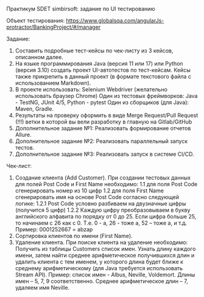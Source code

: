 Практикум SDET simbirsoft: задание по UI тестированию

Объект тестирования: https://www.globalsqa.com/angularJs-protractor/BankingProject/#/manager

Задание:

1. Составить подробные тест-кейсы по чек-листу из 3 кейсов, описанном далее.
2. На языке программирования Java (версия 11 или 17) или Python (версия 3.10) создать проект UI-автотестов по тест-кейсам. Кейсы также прикрепить в данный проект (в формате текстового файла с использованием Markdown).
3. В проекте использовать: Selenium Webdriver (желательно использовать браузер Chrome) Один из тестовых фреймворков: Java - TestNG, JUnit 4/5, Python - pytest Один из сборщиков (для Java): Maven, Gradle.
4. Результаты на проверку оформить в виде Merge Request/Pull Request (!!!) ветки в которой вы вели разработку в главную на Gitlab/GitHub
5. Дополнительное задание №1: Реализовать формирование отчетов Allure.
6. Дополнительное задание №2: Реализовать параллельный запуск тестов.
7. Дополнительное задание №3: Реализовать запуск в системе CI/CD.

Чек-лист:

1. Создание клиента (Add Customer). При создании тестовых данных для полей Post Code и First Name необходимо: 
    1.1 для поля Post Code сгенерировать номер из 10 цифр
    1.2 для поля First Name сгенерировать имя на основе Post Code согласно следующей логике:
        1.2.1 Post Code условно разбиваем на двузначные цифры (получится 5 цифр)
        1.2.2 Каждую цифру преобразовываем в букву английского алфавита по порядку от 0 до 25. Если цифра больше 25, то начинаем с 26 как с 0. Т.е. 0 - a, 26 - тоже a, 52 – тоже a, и т.д. Пример: 0001252667 = abzap
2. Сортировка клиентов по имени (First Name).
3. Удаление клиента. При поиске клиента на удаление необходимо: Получить из таблицы Customers список имен. 
   Узнать длину каждого имени, затем найти среднее арифметическое получившихся длин и удалить клиента с тем именем,
   у которого длина будет ближе к среднему арифметическому (для Java требуется использовать Stream API).
   Пример: список имен - Albus, Neville, Voldemort. Длины имен – 5, 7, 9 соответственно. Среднее арифметическое длин – 7, удаляем имя Neville.